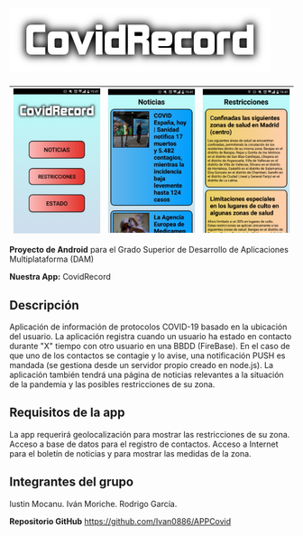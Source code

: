 # ![CovidRecord](/app/src/main/res/drawable/ic_title_app.png)

| ![Menú principal](/doc/main_menu.png) | ![Noticias](/doc/news_menu.png) | ![Restricciones](/doc/restrictions_menu.png)
| ---------------------------------------------- | -------------------------------------------- | ------------------------------------------- |

**Proyecto de Android** para el Grado Superior de Desarrollo de Aplicaciones Multiplataforma (DAM)

**Nuestra App:** CovidRecord

## Descripción

Aplicación de información de protocolos COVID-19 basado en la ubicación del usuario. La aplicación registra cuando un usuario ha estado en contacto durante "X" tiempo con otro usuario en una BBDD (FireBase). En el caso de que uno de los contactos se contagie y lo avise, una notificación PUSH es mandada (se gestiona desde un servidor propio creado en node.js). La aplicación también tendrá una página de noticias relevantes a la situación de la pandemia y las posibles restricciones de su zona.


## Requisitos de la app

La app requerirá geolocalización para mostrar las restricciones de su zona.
Acceso a base de datos para el registro de contactos.
Acceso a Internet para el boletín de noticias y para mostrar las medidas de la zona.


## Integrantes del grupo 

Iustin Mocanu.
Iván Moriche.
Rodrigo García.


**Repositorio GitHub**
https://github.com/Ivan0886/APPCovid
